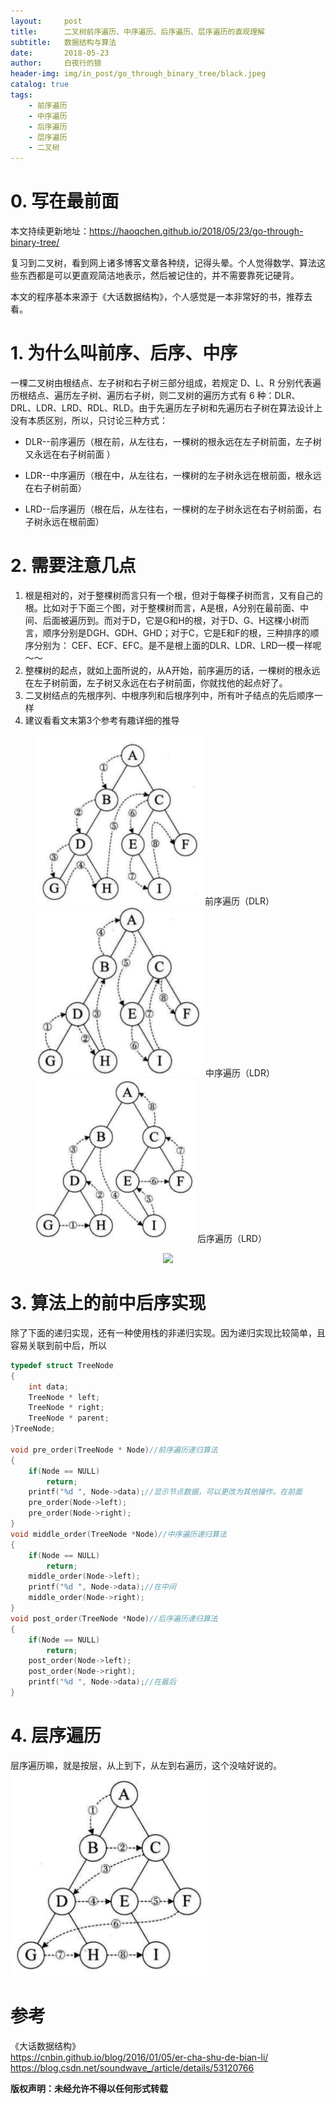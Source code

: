 ```yaml
---
layout:     post
title:      二叉树前序遍历、中序遍历、后序遍历、层序遍历的直观理解
subtitle:   数据结构与算法
date:       2018-05-23
author:     白夜行的狼
header-img: img/in_post/go_through_binary_tree/black.jpeg
catalog: true
tags:
    - 前序遍历
    - 中序遍历
    - 后序遍历
    - 层序遍历
    - 二叉树
--- 
```


# 0. 写在最前面
本文持续更新地址：<https://haoqchen.github.io/2018/05/23/go-through-binary-tree/>

复习到二叉树，看到网上诸多博客文章各种绕，记得头晕。个人觉得数学、算法这些东西都是可以更直观简洁地表示，然后被记住的，并不需要靠死记硬背。

本文的程序基本来源于《大话数据结构》，个人感觉是一本非常好的书，推荐去看。
# 1. 为什么叫前序、后序、中序
一棵二叉树由根结点、左子树和右子树三部分组成，若规定 D、L、R 分别代表遍历根结点、遍历左子树、遍历右子树，则二叉树的遍历方式有 6 种：DLR、DRL、LDR、LRD、RDL、RLD。由于先遍历左子树和先遍历右子树在算法设计上没有本质区别，所以，只讨论三种方式：

* DLR--前序遍历（根在前，从左往右，一棵树的根永远在左子树前面，左子树又永远在右子树前面 ）

* LDR--中序遍历（根在中，从左往右，一棵树的左子树永远在根前面，根永远在右子树前面）

* LRD--后序遍历（根在后，从左往右，一棵树的左子树永远在右子树前面，右子树永远在根前面）

# 2. 需要注意几点
1. 根是相对的，对于整棵树而言只有一个根，但对于每棵子树而言，又有自己的根。比如对于下面三个图，对于整棵树而言，A是根，A分别在最前面、中间、后面被遍历到。而对于D，它是G和H的根，对于D、G、H这棵小树而言，顺序分别是DGH、GDH、GHD；对于C，它是E和F的根，三种排序的顺序分别为： CEF、ECF、EFC。是不是根上面的DLR、LDR、LRD一模一样呢～～
2. 整棵树的起点，就如上面所说的，从A开始，前序遍历的话，一棵树的根永远在左子树前面，左子树又永远在右子树前面，你就找他的起点好了。
3. 二叉树结点的先根序列、中根序列和后根序列中，所有叶子结点的先后顺序一样
4. 建议看看文末第3个参考有趣详细的推导
<figure class="third">
    <img src="/img/in_post/go_through_binary_tree/pre.png">
    前序遍历（DLR）
    <img src="/img/in_post/go_through_binary_tree/mid.png">
    中序遍历（LDR）
    <img src="/img/in_post/go_through_binary_tree/back.png">
    后序遍历（LRD）
</figure>

<center>
    <img src="http://dreamofbook.qiniudn.com/Zero.png">
</center>

# 3. 算法上的前中后序实现
除了下面的递归实现，还有一种使用栈的非递归实现。因为递归实现比较简单，且容易关联到前中后，所以
```cpp
typedef struct TreeNode
{
    int data;
    TreeNode * left;
    TreeNode * right;
    TreeNode * parent;
}TreeNode;
 
void pre_order(TreeNode * Node)//前序遍历递归算法
{
    if(Node == NULL)
        return;
    printf("%d ", Node->data);//显示节点数据，可以更改为其他操作。在前面
    pre_order(Node->left);
    pre_order(Node->right);
}
void middle_order(TreeNode *Node)//中序遍历递归算法
{
    if(Node == NULL)
        return;
    middle_order(Node->left);
    printf("%d ", Node->data);//在中间
    middle_order(Node->right);
}
void post_order(TreeNode *Node)//后序遍历递归算法
{
    if(Node == NULL)
        return; 
    post_order(Node->left);
    post_order(Node->right);
    printf("%d ", Node->data);//在最后
}
```
# 4. 层序遍历
层序遍历嘛，就是按层，从上到下，从左到右遍历，这个没啥好说的。
![layer](/img/in_post/go_through_binary_tree/layer.png)
# 参考
《大话数据结构》  
<https://cnbin.github.io/blog/2016/01/05/er-cha-shu-de-bian-li/>  
<https://blog.csdn.net/soundwave_/article/details/53120766>
    

**版权声明：未经允许不得以任何形式转载**
